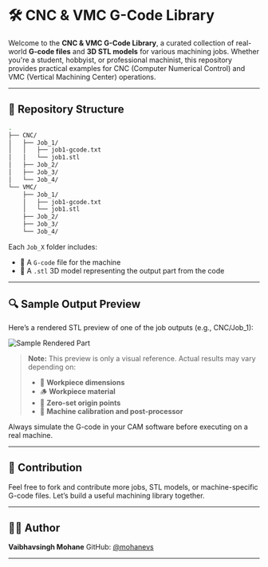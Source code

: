 # 🛠️ CNC & VMC G-Code Library

Welcome to the **CNC & VMC G-Code Library**, a curated collection of real-world **G-code files** and **3D STL models** for various machining jobs. Whether you're a student, hobbyist, or professional machinist, this repository provides practical examples for CNC (Computer Numerical Control) and VMC (Vertical Machining Center) operations.

---

## 📂 Repository Structure

```bash
.
├── CNC/
│   ├── Job_1/
│   │   ├── job1-gcode.txt
│   │   └── job1.stl
│   ├── Job_2/
│   ├── Job_3/
│   └── Job_4/
└── VMC/
    ├── Job_1/
    │   ├── job1-gcode.txt
    │   └── job1.stl
    ├── Job_2/
    ├── Job_3/
    └── Job_4/
````

Each `Job_X` folder includes:

* 📜 A `G-code` file for the machine
* 🧱 A `.stl` 3D model representing the output part from the code

---

## 🔍 Sample Output Preview

Here’s a rendered STL preview of one of the job outputs (e.g., CNC/Job\_1):

![Sample Rendered Part](https://user-images.githubusercontent.com/your-username/rendered-part.png)

> **Note:** This preview is only a visual reference.
> Actual results may vary depending on:
>
> * 📏 **Workpiece dimensions**
> * 🪵 **Workpiece material**
> * 🎯 **Zero-set origin points**
> * 🧾 **Machine calibration and post-processor**

Always simulate the G-code in your CAM software before executing on a real machine.


---

## 🤝 Contribution

Feel free to fork and contribute more jobs, STL models, or machine-specific G-code files. Let’s build a useful machining library together.

---

## 👨‍💻 Author

**Vaibhavsingh Mohane**
GitHub: [@mohanevs](https://github.com/mohanevs)

---
